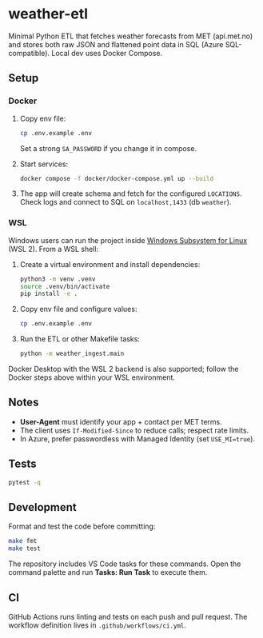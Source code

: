 # weather-etl

Minimal Python ETL that fetches weather forecasts from MET (api.met.no) and stores both raw JSON and flattened point data in SQL (Azure SQL-compatible). Local dev uses Docker Compose.

## Setup

### Docker
1. Copy env file:
   ```bash
   cp .env.example .env
   ```

   Set a strong `SA_PASSWORD` if you change it in compose.
2. Start services:

   ```bash
   docker compose -f docker/docker-compose.yml up --build
   ```

3. The app will create schema and fetch for the configured `LOCATIONS`. Check logs and connect to SQL on `localhost,1433` (db `weather`).

### WSL
Windows users can run the project inside [Windows Subsystem for Linux](https://learn.microsoft.com/windows/wsl/) (WSL 2).
From a WSL shell:

1. Create a virtual environment and install dependencies:

   ```bash
   python3 -m venv .venv
   source .venv/bin/activate
   pip install -e .
   ```

2. Copy env file and configure values:

   ```bash
   cp .env.example .env
   ```

3. Run the ETL or other Makefile tasks:

   ```bash
   python -m weather_ingest.main
   ```

Docker Desktop with the WSL 2 backend is also supported; follow the Docker steps above within your WSL environment.

## Notes

* **User-Agent** must identify your app + contact per MET terms.
* The client uses `If-Modified-Since` to reduce calls; respect rate limits.
* In Azure, prefer passwordless with Managed Identity (set `USE_MI=true`).

## Tests

```bash
pytest -q
```

## Development

Format and test the code before committing:

```bash
make fmt
make test
```

The repository includes VS Code tasks for these commands. Open the command
palette and run **Tasks: Run Task** to execute them.

## CI

GitHub Actions runs linting and tests on each push and pull request. The
workflow definition lives in `.github/workflows/ci.yml`.
